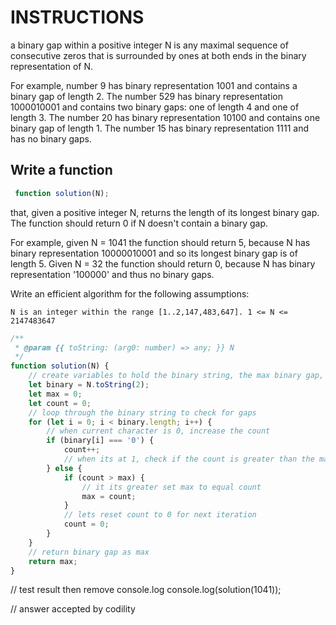 # INSTRUCTIONS

 a binary gap within a positive integer N is any maximal sequence of consecutive zeros that is surrounded by ones at both ends in the binary representation of N.

For example, number 9 has binary representation 1001 and contains a binary gap of length 2. The number 529 has binary representation 1000010001 and contains two binary gaps: one of length 4 and one of length 3. The number 20 has binary representation 10100 and contains one binary gap of length 1. The number 15 has binary representation 1111 and has no binary gaps.

## Write a function

``` javascript
 function solution(N);
```

that, given a positive integer N, returns the length of its longest binary gap. The function should return 0 if N doesn't contain a binary gap.

For example, given N = 1041 the function should return 5, because N has binary representation 10000010001 and so its longest binary gap is of length 5. Given N = 32 the function should return 0, because N has binary representation '100000' and thus no binary gaps.

Write an efficient algorithm for the following assumptions:

`N is an integer within the range [1..2,147,483,647].
1 <= N <= 2147483647`

``` javascript
/**
 * @param {{ toString: (arg0: number) => any; }} N
 */
function solution(N) {
    // create variables to hold the binary string, the max binary gap, and the current binary gap
    let binary = N.toString(2);
    let max = 0;
    let count = 0;
    // loop through the binary string to check for gaps
    for (let i = 0; i < binary.length; i++) {
        // when current character is 0, increase the count
        if (binary[i] === '0') {
            count++;
            // when its at 1, check if the count is greater than the max
        } else {
            if (count > max) {
                // it its greater set max to equal count
                max = count;
            }
            // lets reset count to 0 for next iteration
            count = 0;
        }
    }
    // return binary gap as max
    return max;
}
```

// test result then remove console.log
console.log(solution(1041));

// answer accepted by codility

